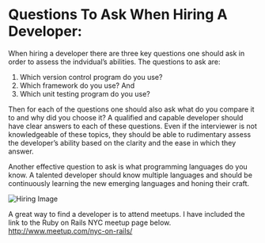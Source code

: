 # Questions To Ask When Hiring A Developer:

When hiring a developer there are three key questions one should ask in order to assess the indvidual’s abilities. The questions to ask are: 
1) Which version control program do you use?
2) Which framework do you use? And 
3) Which unit testing program do you use? 

Then for each of the questions one should also ask what do you compare it to and why did you choose it? A qualified and capable developer should have clear answers to each of these questions.  Even if the interviewer is not knowledgeable of these topics, they should be able to rudimentary assess the developer’s ability based on the clarity and the ease in which they answer.  

Another effective question to ask is what programming languages do you know.  A talented developer should know multiple languages and should be continuously learning the new emerging languages and honing their craft.

![Hiring Image](https://cloud.githubusercontent.com/assets/9745489/5159054/61fd8ff2-7324-11e4-85db-cc1695bd00d9.png)

A great way to find a developer is to attend meetups. I have included the link to the Ruby on Rails NYC meetup page below.
http://www.meetup.com/nyc-on-rails/


